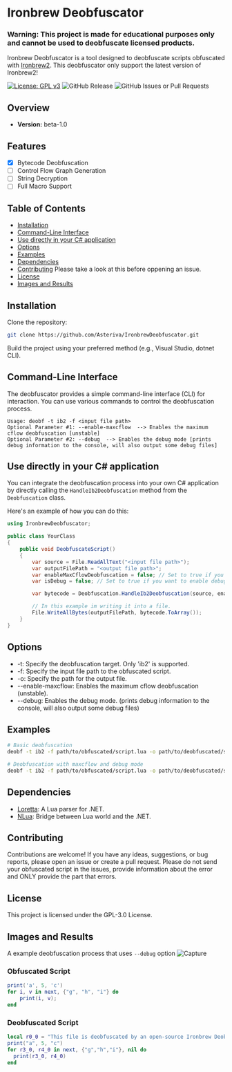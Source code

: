 # Ironbrew Deobfuscator
### Warning: This project is made for educational purposes only and cannot be used to deobfuscate licensed products.

Ironbrew Deobfuscator is a tool designed to deobfuscate scripts obfuscated with [Ironbrew2](https://github.com/Trollicus/ironbrew-2).
This deobfuscator only support the latest version of Ironbrew2!

[![License: GPL v3](https://img.shields.io/badge/License-GPLv3-blue.svg)](https://www.gnu.org/licenses/gpl-3.0)
![GitHub Release](https://img.shields.io/github/v/release/Asteriva/IronbrewDeobfuscator?include_prereleases)
![GitHub Issues or Pull Requests](https://img.shields.io/github/issues/Asteriva/IronbrewDeobfuscator)

## Overview

- **Version:** beta-1.0

## Features

- [X] Bytecode Deobfuscation
- [ ] Control Flow Graph Generation
- [ ] String Decryption
- [ ] Full Macro Support

## Table of Contents

- [Installation](#installation)
- [Command-Line Interface](#command-line-interface)
- [Use directly in your C# application](#use-directly-in-your-c-application)
- [Options](#options)
- [Examples](#examples)
- [Dependencies](#dependencies)
- [Contributing](#contributing) Please take a look at this before oppening an issue.
- [License](#license)
- [Images and Results](#images-and-results)


## Installation

Clone the repository:

```bash
git clone https://github.com/Asteriva/IronbrewDeobfuscator.git
```
Build the project using your preferred method (e.g., Visual Studio, dotnet CLI).

## Command-Line Interface
The deobfuscator provides a simple command-line interface (CLI) for interaction. You can use various commands to control the deobfuscation process.

```plaintext
Usage: deobf -t ib2 -f <input file path>
Optional Parameter #1: --enable-maxcflow  --> Enables the maximum cflow deobfuscation [unstable]
Optional Parameter #2: --debug  --> Enables the debug mode [prints debug information to the console, will also output some debug files]
```
## Use directly in your C# application

You can integrate the deobfuscation process into your own C# application by directly calling the `HandleIb2Deobfuscation` method from the `Deobfuscation` class. 

Here's an example of how you can do this:

```csharp
using IronbrewDeobfuscator;

public class YourClass
{
    public void DeobfuscateScript()
    {
        var source = File.ReadAllText("<input file path>");
        var outputFilePath = "<output file path>";
        var enableMaxCflowDeobfuscation = false; // Set to true if you want to enable max cflow deobfuscation
        var isDebug = false; // Set to true if you want to enable debug mode, can output some unwanted debug files.

        var bytecode = Deobfuscation.HandleIb2Deobfuscation(source, enableMaxCflowDeobfuscation, isDebug);

        // In this example im writing it into a file.
        File.WriteAllBytes(outputFilePath, bytecode.ToArray());
    }
}
```

## Options

- -t<target>: Specify the deobfuscation target. Only 'ib2' is supported.
- -f<file path>: Specify the input file path to the obfuscated script.
- -o<output file path>: Specify the path for the output file.
- --enable-maxcflow: Enables the maximum cflow deobfuscation (unstable).
- --debug: Enables the debug mode. (prints debug information to the console, will also output some debug files)

## Examples
```bash
# Basic deobfuscation
deobf -t ib2 -f path/to/obfuscated/script.lua -o path/to/deobfuscated/script.luac

# Deobfuscation with maxcflow and debug mode
deobf -t ib2 -f path/to/obfuscated/script.lua -o path/to/deobfuscated/script.luac --enable-maxcflow --debug
```

## Dependencies
- [Loretta](https://github.com/LorettaDevs/Loretta): A Lua parser for .NET.
- [NLua](http://nlua.org): Bridge between Lua world and the .NET.

## Contributing
Contributions are welcome! If you have any ideas, suggestions, or bug reports, please open an issue or create a pull request. 
Please do not send your obfuscated script in the issues, provide information about the error and ONLY provide the part that errors.

## License
This project is licensed under the GPL-3.0 License.


## Images and Results
A example deobfuscation process that uses `--debug` option
![Capture](https://github.com/Asteriva/IronbrewDeobfuscator/assets/67519722/b9d8db29-3998-4985-bd1c-448df06586e7)

### Obfuscated Script
```lua
print('a', 5, 'c')
for i, v in next, {"g", "h", "i"} do
    print(i, v);
end
```

### Deobfuscated Script
```lua
local r0_0 = "This file is deobfuscated by an open-source Ironbrew Deobfuscator. Please check the GitHub repository for more information."
print("a", 5, "c")
for r3_0, r4_0 in next, {"g","h","i"}, nil do
  print(r3_0, r4_0)
end
```


